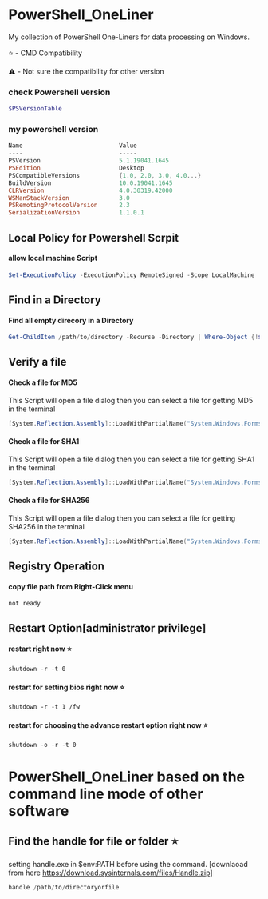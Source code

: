 # PowerShell_OneLiner
My collection of PowerShell One-Liners for data processing on Windows.

⭐ - CMD Compatibility

⚠️ - Not sure the compatibility for other version


### check Powershell version

```PowerShell
$PSVersionTable
```

### my powershell version

```powershell
Name                           Value
----                           -----
PSVersion                      5.1.19041.1645
PSEdition                      Desktop
PSCompatibleVersions           {1.0, 2.0, 3.0, 4.0...}
BuildVersion                   10.0.19041.1645
CLRVersion                     4.0.30319.42000
WSManStackVersion              3.0
PSRemotingProtocolVersion      2.3
SerializationVersion           1.1.0.1
```

## Local Policy for Powershell Scrpit

#### allow local machine Script

```PowerShell
Set-ExecutionPolicy -ExecutionPolicy RemoteSigned -Scope LocalMachine
```

## Find in a Directory

#### Find all empty direcory in a Directory

```PowerShell
Get-ChildItem /path/to/directory -Recurse -Directory | Where-Object {!$_.GetFileSystemInfos().Count}
```


## Verify a file

#### Check a file for MD5

This Script will open a file dialog then you can select a file for getting MD5 in the terminal

```PowerShell
[System.Reflection.Assembly]::LoadWithPartialName("System.Windows.Forms") | Out-Null;$p = New-Object System.Windows.Forms.OpenFileDialog -Property @{Filter = "All|*.*"}; if($p.ShowDialog() -eq $true){$filename = $p.FileNames; certutil -hashfile $filename MD5}
```

#### Check a file for SHA1

This Script will open a file dialog then you can select a file for getting SHA1 in the terminal

```PowerShell
[System.Reflection.Assembly]::LoadWithPartialName("System.Windows.Forms") | Out-Null;$p = New-Object System.Windows.Forms.OpenFileDialog -Property @{Filter = "All|*.*"}; if($p.ShowDialog() -eq $true){$filename = $p.FileNames; certutil -hashfile $filename SHA1}
```

#### Check a file for SHA256

This Script will open a file dialog then you can select a file for getting SHA256 in the terminal

```PowerShell
[System.Reflection.Assembly]::LoadWithPartialName("System.Windows.Forms") | Out-Null;$p = New-Object System.Windows.Forms.OpenFileDialog -Property @{Filter = "All|*.*"}; if($p.ShowDialog() -eq $true){$filename = $p.FileNames; certutil -hashfile $filename SHA256}
```

## Registry Operation

#### copy file path from Right-Click menu

```
not ready
```

## Restart Option[administrator privilege]

#### restart right now ⭐
```
shutdown -r -t 0
```

#### restart for setting bios right now ⭐
```
shutdown -r -t 1 /fw
```

#### restart for choosing the advance restart option right now ⭐
```
shutdown -o -r -t 0
```

# PowerShell_OneLiner based on the command line mode of other software

## Find the handle for file or folder ⭐

setting handle.exe in $env:PATH before using the command. [downlaoad from here https://download.sysinternals.com/files/Handle.zip]

```Powershell
handle /path/to/directoryorfile
```
